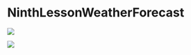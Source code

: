 # NinthLessonWeatherForecast
<p align="left">
<img src="https://user-images.githubusercontent.com/108148690/228253928-611d9457-b7ba-42c9-9e98-0c0d3c408e31.jpeg"/>
</p>
<img src="https://user-images.githubusercontent.com/108148690/228251725-aae3ab7e-5a00-4911-ad41-b37a165b354d.jpeg"/>
</p>
